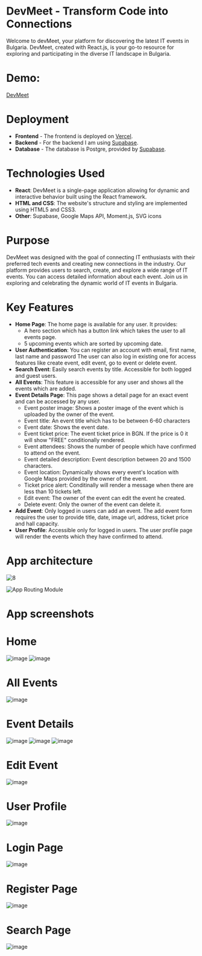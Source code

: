 # DevMeet - Transform Code into Connections

Welcome to devMeet, your platform for discovering the latest IT events in Bulgaria. DevMeet, created with React.js, is your go-to resource for exploring and participating in the diverse IT landscape in Bulgaria.

# Demo:
[DevMeet](https://dev-meet.vercel.app/)

# Deployment

- **Frontend** - The frontend is deployed on [Vercel](https://www.vercel.com/).
- **Backend** - For the backend I am using [Supabase](https://supabase.com/).
- **Database** - The database is Postgre, provided by [Supabase](https://supabase.com/).


# Technologies Used
- **React**: DevMeet is a single-page application allowing for dynamic and interactive behavior built using the React framework.
- **HTML and CSS**: The website's structure and styling are implemented using HTML5 and CSS3.
- **Other**: Supabase, Google Maps API, Moment.js, SVG icons

# Purpose
DevMeet was designed with the goal of connecting IT enthusiasts with their preferred tech events and creating new connections in the industry. Our platform provides users to search, create, and explore a wide range of IT events. You can access detailed information about each event. Join us in exploring and celebrating the dynamic world of IT events in Bulgaria.

# Key Features

- **Home Page**: The home page is available for any user. It provides:
     - A hero section which has a button link which takes the user to all events page.
     - 5 upcoming events which are sorted by upcoming date.
- **User Authentication**: You can register an account with email, first name, last name and password The user can also log in existing one for access features like create event, edit event, go to event or delete event.
- **Search Event**: Easily search events by title. Accessible for both logged and guest users.
- **All Events**: This feature is accessible for any user and shows all the events which are added.
- **Event Details Page**: This page shows a detail page for an exact event and can be accessed by any user.
     - Event poster image: Shows a poster image of the event which is uploaded by the owner of the event.
     - Event title: An event title which has to be between 6-60 characters
     - Event date: Shows the event date.
     - Event ticket price: The event ticket price in BGN. If the price is 0 it will show "FREE" conditionally rendered.
     - Event attendees: Shows the number of people which have confirmed to attend on the event.
     - Event detailed description: Event description between 20 and 1500 characters.
     - Event location: Dynamically shows every event's location with Google Maps provided by the owner of the event.
     - Ticket price alert: Conditinally will render a message when there are less than 10 tickets left.
     - Edit event: The owner of the event can edit the event he created.
     - Delete event: Only the owner of the event can delete it.
- **Add Event**: Only logged in users can add an event. The add event form requires the user to provide title, date, image url, address, ticket price and hall capacity.
- **User Profile**: Accessible only for logged in users. The user profile page will render the events which they have confirmed to attend.
       
# App architecture
![8](https://github.com/AntonovAtanas/DevMeet/assets/114076833/4269d135-d1a2-4e2e-83a4-1a169e375c6b)

![App Routing Module](https://github.com/AntonovAtanas/DevMeet/assets/114076833/15562f7a-ab08-4b1d-b38e-1a36d8ea9bcc)

# App screenshots

# Home     
![image](https://github.com/AntonovAtanas/DevMeet/assets/114076833/3f3402c6-fc23-4eb1-a64e-dae4cec094d1)
![image](https://github.com/AntonovAtanas/DevMeet/assets/114076833/c4eb43f9-727a-4988-b35b-a63e47df28bc)

# All Events
![image](https://github.com/AntonovAtanas/DevMeet/assets/114076833/664612b9-39f8-4954-a726-3c5da6140af3)

# Event Details
![image](https://github.com/AntonovAtanas/DevMeet/assets/114076833/42eab84c-60a0-4a80-aeb9-dd6827020718)
![image](https://github.com/AntonovAtanas/DevMeet/assets/114076833/1ba53c78-2747-4e71-8c54-83d85492cc88)
![image](https://github.com/AntonovAtanas/DevMeet/assets/114076833/87768f2d-a385-4b69-91d4-5ae27c080493)

# Edit Event
![image](https://github.com/AntonovAtanas/DevMeet/assets/114076833/b70405f3-5696-45c7-b940-a6f58e920a5f)

# User Profile
![image](https://github.com/AntonovAtanas/DevMeet/assets/114076833/98a8e9cd-9add-4e62-8991-614f892d26ed)

# Login Page
![image](https://github.com/AntonovAtanas/DevMeet/assets/114076833/212b3577-cfe2-4cab-b38f-9bd8c544bf9a)

# Register Page
![image](https://github.com/AntonovAtanas/DevMeet/assets/114076833/e2dd99f2-8692-4177-8d15-50d1d59a4389)

# Search Page
![image](https://github.com/AntonovAtanas/DevMeet/assets/114076833/ad9c42bd-fb31-422d-846e-ee7ba07cdb40)

